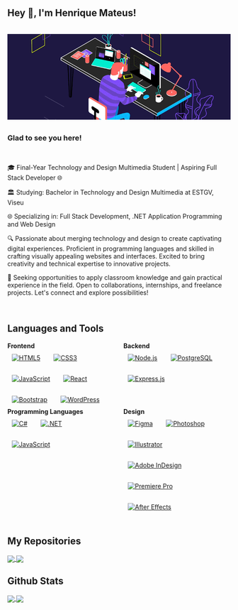 ## Hey 👋, I'm Henrique Mateus!  

<br>

<div align="center">
<img src=https://github.com/hen-mateus/hen-mateus/blob/main/hm_gif.gif?raw=true=for-the-badge&logo=linkedin&logoColor=white alt=linkedin style="margin-bottom: 5px;" />
</div>  

### Glad to see you here!  

<br>

🎓 Final-Year Technology and Design Multimedia Student | Aspiring Full Stack Developer 🌐

🏛️ Studying: Bachelor in Technology and Design Multimedia at ESTGV, Viseu

🌐 Specializing in: Full Stack Development, .NET Application Programming and Web Design

🔍 Passionate about merging technology and design to create captivating digital experiences. Proficient in programming languages and skilled in crafting visually appealing websites and interfaces. Excited to bring creativity and technical expertise to innovative projects.

🚀 Seeking opportunities to apply classroom knowledge and gain practical experience in the field. Open to collaborations, internships, and freelance projects. Let's connect and explore possibilities!  

<br>

## Languages and Tools  

<div style="display: flex; gap: 20px;">
  <!-- Frontend Section -->
  <div style="flex: 1;">
    <h4 style="margin: 0;">Frontend</h4>
    <div style="display: flex; flex-wrap: wrap; gap: 10px;">
      <a href="https://en.wikipedia.org/wiki/HTML5" target="_blank"><img style="margin: 10px" src="https://profilinator.rishav.dev/skills-assets/html5-original-wordmark.svg" alt="HTML5" height="50" /></a>
      <a href="https://www.w3schools.com/css/" target="_blank"><img style="margin: 10px" src="https://profilinator.rishav.dev/skills-assets/css3-original-wordmark.svg" alt="CSS3" height="50" /></a>
      <a href="https://www.javascript.com/" target="_blank"><img style="margin: 10px" src="https://profilinator.rishav.dev/skills-assets/javascript-original.svg" alt="JavaScript" height="50" /></a>
      <a href="https://reactjs.org/" target="_blank"><img style="margin: 10px" src="https://profilinator.rishav.dev/skills-assets/react-original-wordmark.svg" alt="React" height="50" /></a>
      <a href="https://getbootstrap.com/docs/3.4/javascript/" target="_blank"><img style="margin: 10px" src="https://profilinator.rishav.dev/skills-assets/bootstrap-plain.svg" alt="Bootstrap" height="50" /></a>
      <a href="https://wordpress.com/" target="_blank"><img style="margin: 10px" src="https://profilinator.rishav.dev/skills-assets/wordpress.png" alt="WordPress" height="50" /></a>
    </div>
  </div>
  
  <!-- Backend Section -->
  <div style="flex: 1;">
    <h4 style="margin: 0;">Backend</h4>
    <div style="display: flex; flex-wrap: wrap; gap: 10px;">
      <a href="https://nodejs.org/" target="_blank"><img style="margin: 10px" src="https://profilinator.rishav.dev/skills-assets/nodejs-original-wordmark.svg" alt="Node.js" height="50" /></a>
      <a href="https://www.postgresql.org/" target="_blank"><img style="margin: 10px" src="https://profilinator.rishav.dev/skills-assets/postgresql-original-wordmark.svg" alt="PostgreSQL" height="50" /></a>
      <a href="https://expressjs.com/" target="_blank"><img style="margin: 10px" src="https://profilinator.rishav.dev/skills-assets/express-original-wordmark.svg" alt="Express.js" height="50" /></a>
    </div>
  </div>
</div>

<div style="display: flex; gap: 20px;">
  <!-- Programming Languages Section -->
  <div style="flex: 1;">
    <h4 style="margin: 0;">Programming Languages</h4>
    <div style="display: flex; flex-wrap: wrap; gap: 10px;">
      <a href="https://docs.microsoft.com/en-us/dotnet/csharp/" target="_blank"><img style="margin: 10px" src="https://profilinator.rishav.dev/skills-assets/csharp-original.svg" alt="C#" height="50" /></a>
      <a href="https://dotnet.microsoft.com/download/dotnet-framework" target="_blank"><img style="margin: 10px" src="https://profilinator.rishav.dev/skills-assets/dot-net-original-wordmark.svg" alt=".NET" height="50" /></a>
      <a href="https://www.javascript.com/" target="_blank"><img style="margin: 10px" src="https://profilinator.rishav.dev/skills-assets/javascript-original.svg" alt="JavaScript" height="50" /></a>
    </div>
  </div>
  
  <!-- Design Section -->
  <div style="flex: 1;">
    <h4 style="margin: 0;">Design</h4>
    <div style="display: flex; flex-wrap: wrap; gap: 10px;">
      <a href="https://www.figma.com/" target="_blank"><img style="margin: 10px" src="https://profilinator.rishav.dev/skills-assets/figma-icon.svg" alt="Figma" height="50" /></a>
      <a href="https://www.adobe.com/in/products/photoshop.html" target="_blank"><img style="margin: 10px" src="https://profilinator.rishav.dev/skills-assets/photoshop-plain.svg" alt="Photoshop" height="50" /></a>
      <a href="https://www.adobe.com/in/products/illustrator.html" target="_blank"><img style="margin: 10px" src="https://profilinator.rishav.dev/skills-assets/adobe_illustrator-icon.svg" alt="Illustrator" height="50" /></a>
      <a href="https://www.adobe.com/in/products/indesign.html" target="_blank"><img style="margin: 10px" src="https://profilinator.rishav.dev/skills-assets/adobeindesign.svg" alt="Adobe InDesign" height="50" /></a>
      <a href="https://www.adobe.com/in/products/premiere.html" target="_blank"><img style="margin: 10px" src="https://profilinator.rishav.dev/skills-assets/adobepremierepro.png" alt="Premiere Pro" height="50" /></a>
      <a href="https://www.adobe.com/in/products/aftereffects.html" target="_blank"><img style="margin: 10px" src="https://profilinator.rishav.dev/skills-assets/aftereffects.png" alt="After Effects" height="50" /></a>
    </div>
  </div>
</div>

<br>

## My Repositories

<a href="https://github.com/anuraghazra/github-readme-stats">
  <img align="center" src="https://github-readme-stats.vercel.app/api/pin/?username=hen-mateus&hen-mateus" />
</a>
<a href="https://github.com/anuraghazra/convoychat">
  <img align="center" src="https://github-readme-stats.vercel.app/api/pin/?username=hen-mateus&Dia-das-Empresas-Website" />
</a>

## Github Stats  

<a href="https://github.com/anuraghazra/github-readme-stats">
  <img height=170 align="center" src="https://github-readme-streak-stats.herokuapp.com/?user=hen-mateus&stroke=ffffff&background=000000&ring=22c55e&fire=22c55e&currStreakNum=ffffff&currStreakLabel=22c55e&sideNums=ffffff&sideLabels=ffffff&dates=ffffff&hide_border=true" />
</a>
<a href="https://github.com/anuraghazra/convoychat">
  <img height=170 align="center" src="https://github-readme-stats.vercel.app/api/top-langs/?username=hen-mateus&layout=compact&langs_count=8&card_width=320&bg_color=000000&title_color=FFFFFF&hide_border=true&text_color=FFFFFF" />
</a>
